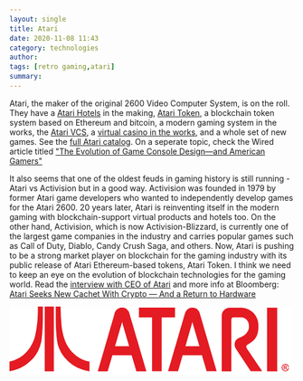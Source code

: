 ```yaml
---
layout: single
title: Atari 
date: 2020-11-08 11:43
category: technologies 
author: 
tags: [retro gaming,atari]
summary: 
---
```


Atari, the maker of the original 2600 Video Computer System, is on the roll. They have a [Atari Hotels](https://atarihotels.com/) in the making, [Atari Token](https://www.atarichain.com), a blockchain token system based on Ethereum and bitcoin, a modern gaming system in the works, the [Atari VCS](https://atarivcs.com/), a [virtual casino in the works](https://www.atari.com/atari-casino/), and a whole set of new games. See the [full Atari catalog](https://drive.google.com/file/d/1WtRVWOgDyp3a9taKHU4zqIkjYrt5Db2I/view). On a seperate topic, check the Wired article titled ["The Evolution of Game Console Design—and American Gamers"](https://www.wired.com/story/evolution-of-game-console-design-america/)

It also seems that one of the oldest feuds in gaming history is still running - Atari vs Activision but in a good way. Activision was founded in 1979 by former Atari game developers who wanted to independently develop games for the Atari 2600. 20 years later, Atari is reinventing itself in the modern gaming with blockchain-support virtual products and hotels too. On the other hand, Activision, which is now Activision-Blizzard, is currently one of the largest game companies in the industry and carries popular games such as Call of Duty, Diablo, Candy Crush Saga, and others. Now, Atari is pushing to be a strong market player on blockchain for the gaming industry with its public release of Atari Ethereum-based tokens, Atari Token. I think we need to keep an eye on the evolution of blockchain technologies for the gaming world. Read the [interview with CEO of Atari](https://beincrypto.com/atari-ceo-blockchain-is-what-the-brand-needs/) and more info at Bloomberg: [Atari Seeks New Cachet With Crypto — And a Return to Hardware](https://www.bloomberg.com/news/articles/2020-10-16/atari-seeks-new-cachet-with-crypto-and-a-return-to-hardware?srnd=technology-vp) 

![Atari](/assets/images/retro/atari.png)